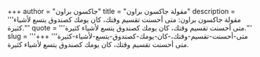 +++
author = "جاكسون براون"
title = "مقولة جاكسون براون"
description = '''مقولة جاكسون براون: متى أحسنت تقسيم وقتك، كان يومك كصندوق يتسع لأشياء كثيرة.'''
quote = '''متى أحسنت تقسيم وقتك، كان يومك كصندوق يتسع لأشياء كثيرة.'''
slug = '''متى-أحسنت-تقسيم-وقتك،-كان-يومك-كصندوق-يتسع-لأشياء-كثيرة'''
+++
متى أحسنت تقسيم وقتك، كان يومك كصندوق يتسع لأشياء كثيرة.
